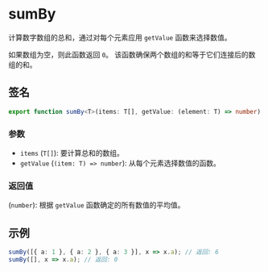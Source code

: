 # sumBy

计算数字数组的总和，通过对每个元素应用 `getValue` 函数来选择数值。

如果数组为空，则此函数返回 `0`。
该函数确保两个数组的和等于它们连接后的数组的和。

## 签名

```typescript
export function sumBy<T>(items: T[], getValue: (element: T) => number): number;
```

### 参数

- `items` (`T[]`): 要计算总和的数组。
- `getValue` (`(item: T) => number`): 从每个元素选择数值的函数。

### 返回值

(`number`): 根据 `getValue` 函数确定的所有数值的平均值。

## 示例

```typescript
sumBy([{ a: 1 }, { a: 2 }, { a: 3 }], x => x.a); // 返回: 6
sumBy([], x => x.a); // 返回: 0
```
